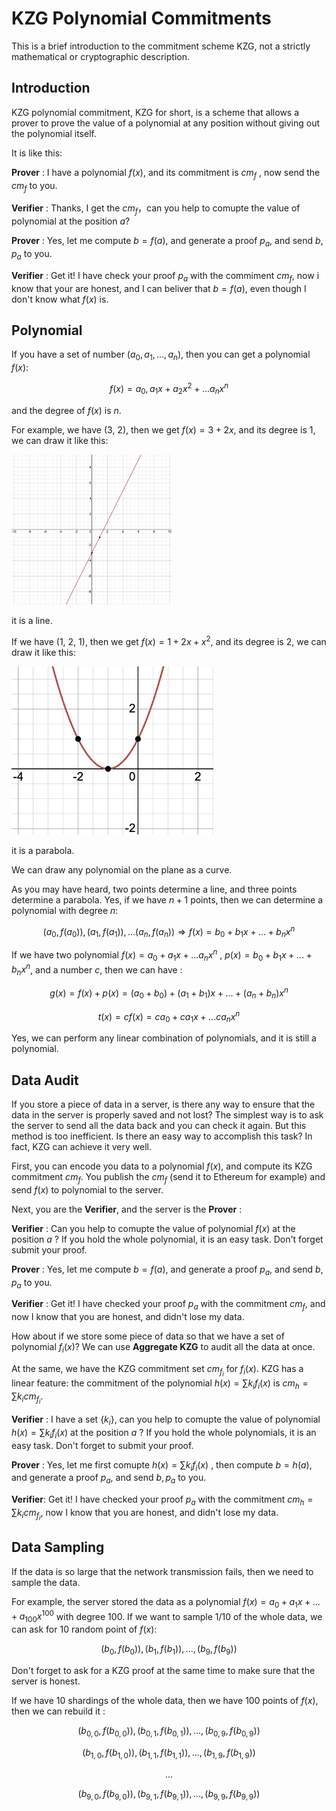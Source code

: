 # KZG Polynomial Commitments

This is a brief introduction to the commitment scheme KZG, not a strictly mathematical or cryptographic description.



## Introduction

KZG polynomial commitment, KZG for short, is a scheme that allows a prover to prove the value of a polynomial at any position without giving out the polynomial itself. 

It is like this:

**Prover** :  I have a polynomial $f(x)$, and its commitment is $cm_f$ , now send the $cm_f$ to you.

**Verifier** : Thanks, I get the $cm_f$，can you help to comupte the value of polynomial at the position $a$?

**Prover** : Yes, let me compute $b=f(a)$, and generate a proof $p_a$, and send $b,p_a$ to you.

**Verifier** : Get it! I have check your proof $p_a$ with the commiment $cm_f$, now i know that your are honest, and I can beliver that $b=f(a)$, even though I don't know what $f(x)$​ is. 



## Polynomial

If you have a set of number $(a_0,a_1,...,a_n)$, then you can get a polynomial $f(x):$

$$
f(x)=a_0,a_1x+a_2x^2+...a_nx^n
$$

and the degree of $f(x)$ is $n$.

For example, we have (3, 2), then we get $f(x)=3+2x$, and its degree is 1, we can draw it like this:

<img src="images/line.png" alt="image-20240313110622731" style="zoom:25%;" />

it is a line. 

If we have (1, 2, 1), then we get $f(x)=1+2x+x^2$, and its degree is 2, we can draw it like this:

<img src="images/parabola.png" alt="image-20240313111430001" style="zoom: 67%;" />

it is a parabola.

We can draw any polynomial on the plane as a curve.

As you may have heard, two points determine a line, and three points determine a parabola. Yes, if we have $n+1$ points, then we can determine a polynomial with degree $n:$

$$
(a_0,f(a_0)),(a_1,f(a_1)),...(a_n,f(a_n))\Longrightarrow f(x)=b_0+b_1x+...+b_nx^n
$$

If we have two polynomial $f(x)=a_0+a_1x+...a_nx^n$ ,  $p(x)=b_0+b_1x+...+b_nx^n$, and a number $c$, then we can have $:$

$$
g(x)=f(x)+p(x)=(a_0+b_0)+(a_1+b_1)x+...+(a_n+b_n)x^n
$$

$$
t(x)=cf(x)=ca_0+ca_1x+...ca_nx^n
$$

Yes, we can perform any linear combination of polynomials, and it is still a polynomial.

## Data Audit

If you store a piece of data in a server, is there any way to ensure that the data in the server is properly saved and not lost? The simplest way is to ask the server to send all the data back and you can check it again. But this method is too inefficient. Is there an easy way to accomplish this task? In fact, KZG can achieve it very well.

First, you can encode you data to a polynomial $f(x)$, and compute its KZG commitment $cm_f$. You publish the $cm_f$ (send it to Ethereum for example) and send $f(x)$ to polynomial to the server.

Next, you are the **Verifier**, and the server is the **Prover** :

**Verifier** : Can you help to comupte the value of polynomial $f(x)$ at the position $a$ ? If you hold the whole polynomial, it is an easy task. Don't forget submit your proof.

**Prover** : Yes, let me compute $b=f(a)$, and generate a proof $p_a$, and send $b,p_a$ to you.

**Verifier** : Get it! I have checked your proof $p_a$ with the commitment $cm_f$, and now I know that you are honest, and didn't lose my data.



How about if we store some piece of data so that we have a set of polynomial $f_i(x)$? We can use **Aggregate KZG** to audit all the data at once.

At the same, we have the KZG commitment set $cm_{f_i}$ for $f_i(x)$. KZG has a linear feature: the commitment of the polynomial $h(x)=\sum k_if_i(x)$ is $cm_h=\sum k_icm_{f_i}$.



**Verifier** : I have a set $\{k_i\}$, can you help to comupte the value of polynomial $h(x)=\sum k_if_i(x)$ at the position $a$ ? If you hold the whole polynomials, it is an easy task. Don't forget to submit your proof.

**Prover** : Yes, let me first comupte $h(x)=\sum k_if_i(x)$ , then compute $b=h(a)$, and generate a proof $p_a$, and send $b,p_a$ to you.

**Verifier**: Get it! I have checked your proof $p_a$ with the commitment $cm_h=\sum k_icm_{f_i}$, now I know that you are honest, and didn't lose my data.



## Data Sampling

If the data is so large that the network transmission fails, then we need to sample the data.

For example, the server stored the data as a polynomial $f(x)=a_0+a_1x+...+a_{100}x^{100}$ with degree 100. If we want to sample 1/10 of the whole data, we can ask for 10 random point of $f(x):$

$$
(b_0,f(b_0)),(b_1,f(b_1)),...,(b_9,f(b_9))
$$

Don't forget to ask for a KZG proof at the same time to make sure that the server is honest.

If we have 10 shardings of the whole data, then we have 100 points of $f(x)$, then we can rebuild it $:$

$$
(b_{0,0},f(b_{0,0})),(b_{0,1},f(b_{0,1})),...,(b_{0,9},f(b_{0,9}))
$$

$$
(b_{1,0},f(b_{1,0})),(b_{1,1},f(b_{1,1})),...,(b_{1,9},f(b_{1,9}))
$$

$$
...
$$

$$
(b_{9,0},f(b_{9,0})),(b_{9,1},f(b_{9,1})),...,(b_{9,9},f(b_{9,9}))
$$
